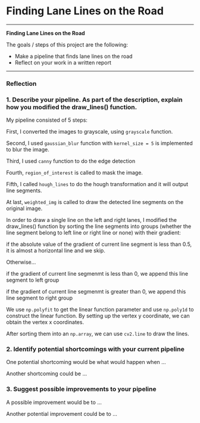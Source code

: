# **Finding Lane Lines on the Road** 

---

**Finding Lane Lines on the Road**

The goals / steps of this project are the following:
* Make a pipeline that finds lane lines on the road
* Reflect on your work in a written report


[//]: # (Image References)

[image1]: ./examples/grayscale.jpg "Grayscale"

---

### Reflection

### 1. Describe your pipeline. As part of the description, explain how you modified the draw_lines() function.

My pipeline consisted of 5 steps:

First, I converted the images to grayscale, using `grayscale` function.

Second, I used `gaussian_blur` function with `kernel_size = 5` is implemented to blur the image.

Third, I used `canny` function to do the edge detection

Fourth, `region_of_interest` is called to mask the image.

Fifth, I called `hough_lines` to do the hough transformation and it will output line segments.

At last, `weighted_img` is called to draw the detected line segments on the original image.


In order to draw a single line on the left and right lanes, I modified the draw_lines() function by sorting the line segments into groups (whether the line segment belong to left line or right line or none) with their gradient:

if the absolute value of the gradient of current line segment is less than 0.5, it is almost a horizontal line and we skip.

Otherwise...

if the gradient of current line segmenmt is less than 0, we append this line segment to left group 

if the gradient of current line segmenmt is greater than 0, we append this line segment to right group


We use `np.polyfit` to get the linear function parameter and use `np.poly1d` to construct the linear function. By setting up the vertex y coordinate, we can obtain the vertex x coordinates. 

After sorting them into an `np.array`, we can use `cv2.line` to draw the lines.


### 2. Identify potential shortcomings with your current pipeline


One potential shortcoming would be what would happen when ... 

Another shortcoming could be ...


### 3. Suggest possible improvements to your pipeline

A possible improvement would be to ...

Another potential improvement could be to ...
